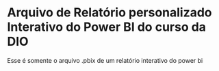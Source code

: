 # Arquivo de Relatório personalizado Interativo do Power BI do curso da DIO

Esse é somente o arquivo .pbix de um relatório interativo do power bi
